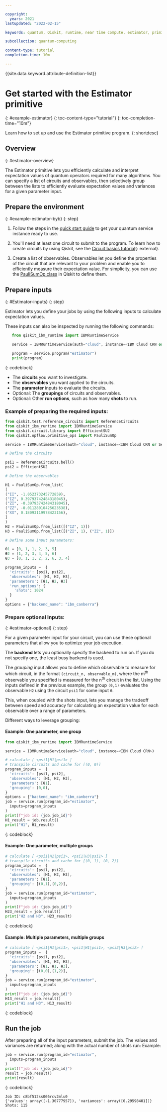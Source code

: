 ```yaml
---

copyright:
  years: 2021
lastupdated: "2022-02-15"

keywords: quantum, Qiskit, runtime, near time compute, estimator, primitive

subcollection: quantum-computing

content-type: tutorial
completion-time: 10m

---
```


{{site.data.keyword.attribute-definition-list}}

# Get started with the Estimator primitive
{: #example-estimator}
{: toc-content-type="tutorial"}
{: toc-completion-time="10m"}

Learn how to set up and use the Estimator primitive program.
{: shortdesc}

## Overview
{: #estimator-overview}

The Estimator primitive lets you efficiently calculate and interpret expectation values of quantum operators required for many algorithms. You can specify a list of circuits and observables, then selectively group between the lists to efficiently evaluate expectation values and variances for a given parameter input.  


## Prepare the environment
{: #example-estimator-byb}
{: step}

1. Follow the steps in the [quick start guide](/docs/quantum-computing?topic=quantum-computing-quickstart) to get your quantum service instance ready to use.

2. You'll need at least one circuit to submit to the program. To learn how to create circuits by using Qiskit, see the [Circuit basics tutorial](https://qiskit.org/documentation/tutorials/circuits/01_circuit_basics.html){: external}.

3. Create a list of observables. Observables let you define the properties of the circuit that are relevant to your problem and enable you to efficiently measure their expectation value. For simplicity, you can use the [PauliSumOp class](https://qiskit.org/documentation/stubs/qiskit.opflow.primitive_ops.html#module-qiskit.opflow.primitive_ops) in Qiskit to define them.

## Prepare inputs
{: #Estimator-inputs}
{: step}

Estimator lets you define your jobs by using the following inputs to calculate expectation values.

These inputs can also be inspected by running the following commands:

```Python
   from qiskit_ibm_runtime import IBMRuntimeService

   service = IBMRuntimeService(auth="cloud", instance=<IBM Cloud CRN or Service Name>)

   program = service.program("estimator")
   print(program)
```
  {: codeblock}


* The **circuits** you want to investigate.
* The **observables** you want applied to the circuits.
* The **parameter** inputs to evaluate the circuits.
* Optional: The **groupings** of circuits and observables.
* Optional: Other **run options**, such as how many **shots** to run.

### Example of preparing the required inputs:

```Python
from qiskit.test.reference_circuits import ReferenceCircuits
from qiskit_ibm_runtime import IBMRuntimeService
from qiskit.circuit.library import EfficientSU2
from qiskit.opflow.primitive_ops import PauliSumOp

service = IBMRuntimeService(auth="cloud", instance=<IBM Cloud CRN or Service Name>)

# Define the circuits

psi1 = ReferenceCircuits.bell()
psi2 = EfficientSU2

# Define the observables

H1 = PauliSumOp.from_list(
[
("II", -1.052373245772859),
("IZ", 0.39793742484318045),
("ZI", -0.39793742484318045),
("ZZ", -0.01128010425623538),
("XX", 0.18093119978423156),
]
)
H2 = PauliSumOp.from_list([("IZ", 1)])
H3 = PauliSumOp.from_list([("ZI", 1), ("ZZ", 1)])

# Define some input parameters:

θ1 = [0, 1, 1, 2, 3, 5]
θ2 = [1, 2, 3, 4, 5, 6]
θ3 = [0, 1, 1, 2, 2, 6, 3, 4]

program_inputs =  {
  'circuits': [psi1, psi2],
  'observables': [H1, H2, H3],
  'parameters': [θ1, θ2, θ3]
  'run_options': {
    'shots': 1024
  }
}
options = {"backend_name": "ibm_canberra"}
```

### Prepare optional Inputs:
{: #estimator-optional}
{: step}

For a given parameter input for your circuit, you can use these optional parameters that allow you to optimize your job execution.

The **backend** lets you optionally specify the backend to run on.  If you do not specify one, the least busy backend is used.

The *grouping* input allows you to define which observable to measure for which circuit, in the format `(circuit_n, observable_m)`, where the m<sup>th</sup> observable you specified is measured for the n<sup>th</sup> circuit in the list. Using the inputs defined in the previous example, the group `(0,1)` evaluates the observable `H2` using the circuit `psi1` for some input `θ`.

This, when coupled with the shots input, lets you manage the tradeoff between speed and accuracy for calculating an expectation value for each observable over a range of parameters.

Different ways to leverage grouping:

#### Example: One parameter, one group

```python
from qiskit_ibm_runtime import IBMRuntimeService

service = IBMRuntimeService(auth="cloud", instance=<IBM Cloud CRN>)

# calculate [ <psi1|H1|psi1> ]
# transpile circuits and cache for [(0, 0)]
program_inputs =  {
  'circuits': [psi1, psi2],
  'observables': [H1, H2, H3],
  'parameters': [θ1],
  'grouping': (0,0),
}
options = {"backend_name": "ibm_canberra"}
job = service.run(program_id="estimator",
  inputs=program_inputs
)
print(f"job id: {job.job_id}")
H1_result = job.result()
print("H1", H1_result)
```
{: codeblock}

#### Example: One parameter, multiple groups

```python
# calculate [ <psi1|H2|psi1>, <psi1|H3|psi1> ]
# transpile circuits and cache for [(0, 1), (0, 2)]
program_inputs =  {
  'circuits': [psi1, psi2],
  'observables': [H1, H2, H3],
  'parameters': [θ1],
  'grouping': [(0,1),(0,2)],
}
job = service.run(program_id="estimator",
  inputs=program_inputs
)
print(f"job id: {job.job_id}")
H23_result = job.result()
print("H2 and H3", H23_result)
```
{: codeblock}

#### Example: Multiple parameters, multiple groups

```python
# calculate [ <psi1|H1|psi1>, <psi1|H1|psi1>, <psi2|H3|psi2> ]
program_inputs =  {
  'circuits': [psi1, psi2],
  'observables': [H1, H2, H3],
  'parameters': [θ1, θ1, θ3],
  'grouping': [(0,0),(1,2)],
}
job = service.run(program_id="estimator",
  inputs=program_inputs
)
print(f"job id: {job.job_id}")
H13_result = job.result()
print("H1 and H3", H13_result)
```
{: codeblock}

## Run the job

After preparing all of the input parameters, submit the job.  The values and variances are returned; along with the actual number of shots run:
Example:

```Python
job = service.run(program_id="estimator",
  inputs=program_inputs
)
print(f"job id: {job.job_id}")
result = job.result()
print(result)
```
{: codeblock}

```text
Job ID: c8bf512ss066rcv2mlu0
{'values': array([-1.30777957]), 'variances': array([0.29598401])}
Shots: 115
```

